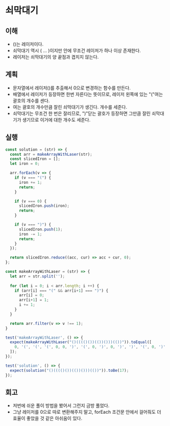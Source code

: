 # 쇠막대기

## 이해

- ()는 레이저이다.
- 쇠막대기 역시 ( ... )이지만 안에 무조건 레이저가 하나 이상 존재한다.
- 레이저는 쇠막대기의 양 끝점과 겹치지 않는다.

## 계획

- 문자열에서 레이저()를 추출해서 0으로 변경하는 함수를 만든다.
- 배열에서 레이저가 등장하면 한번 자른다는 뜻이므로, 레이저 왼쪽에 있는 "("여는 괄호의 개수를 센다.
- 여는 괄호의 개수만큼 잘린 쇠막대기가 생긴다. 개수를 세준다.
- 쇠막대기는 무조건 한 번은 잘리므로, ")"닫는 괄호가 등장하면 그만큼 잘린 쇠막대기가 생기므로 이거에 대한 개수도 세준다.

## 실행

```javascript
const solution = (str) => {
  const arr = makeArrayWithLaser(str);
  const slicedIron = [];
  let iron = 0;

  arr.forEach(v => {
    if (v === "(") {
      iron += 1;
      return;
    }

    if (v === 0) {
      slicedIron.push(iron);
      return;
    }

    if (v === ")") {
      slicedIron.push(1);
      iron -= 1;
      return;
    }
  });

  return slicedIron.reduce((acc, cur) => acc + cur, 0);
};

const makeArrayWithLaser = (str) => {
  let arr = str.split('');
  
  for (let i = 0; i < arr.length; i ++) {
    if (arr[i] === "(" && arr[i+1] === ")") {
      arr[i] = 0;
      arr[i+1] = 1;
      i += 1;
    }
  }

  return arr.filter(v => v !== 1);
}

test('makeArrayWithLaser', () => {
  expect(makeArrayWithLaser("()(((()())(())()))(())")).toEqual([
    0, '(', '(', '(', 0, 0, ')', '(', 0, ')', 0, ')', ')', '(', 0, ')'
  ]);
});

test('solution', () => {
  expect(solution("()(((()())(())()))(())")).toBe(17);
});
```

## 회고

- 저번에 쉬운 풀이 방법을 봤어서 그런지 금방 풀었다.
- 그냥 레이저를 0으로 따로 변환해주지 말고, forEach 조건문 안에서 걸어줘도 더 효율이 좋았을 것 같은 아쉬움이 있다.
